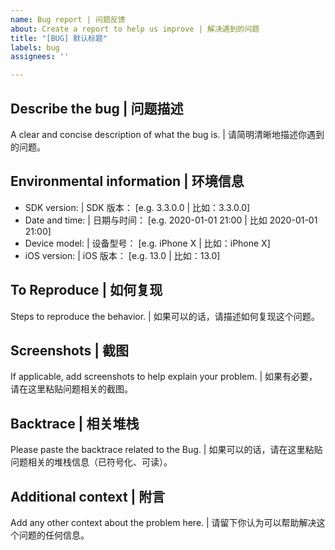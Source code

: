 ```yaml
---
name: Bug report | 问题反馈
about: Create a report to help us improve | 解决遇到的问题
title: "[BUG] 默认标题"
labels: bug
assignees: ''

---
```


## Describe the bug | 问题描述
A clear and concise description of what the bug is. | 请简明清晰地描述你遇到的问题。

## Environmental information | 环境信息
 - SDK version: | SDK 版本： [e.g. 3.3.0.0 | 比如：3.3.0.0]
 - Date and time: | 日期与时间： [e.g. 2020-01-01 21:00 | 比如 2020-01-01 21:00]
 - Device model: | 设备型号： [e.g. iPhone X | 比如：iPhone X]
 - iOS version: | iOS 版本： [e.g. 13.0 | 比如：13.0]

## To Reproduce | 如何复现
Steps to reproduce the behavior. | 如果可以的话，请描述如何复现这个问题。

## Screenshots | 截图
If applicable, add screenshots to help explain your problem. | 如果有必要，请在这里粘贴问题相关的截图。

## Backtrace | 相关堆栈
Please paste the backtrace related to the Bug. | 如果可以的话，请在这里粘贴问题相关的堆栈信息（已符号化、可读）。

## Additional context | 附言
Add any other context about the problem here. | 请留下你认为可以帮助解决这个问题的任何信息。
